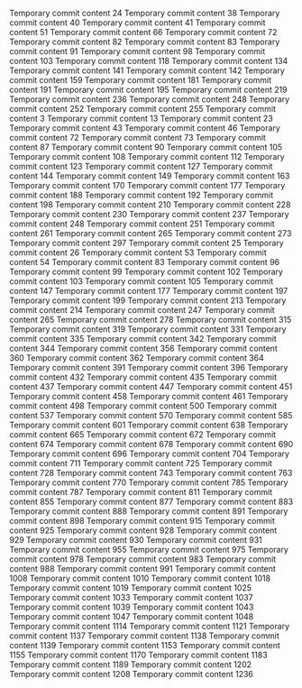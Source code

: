 Temporary commit content 24
Temporary commit content 38
Temporary commit content 40
Temporary commit content 41
Temporary commit content 51
Temporary commit content 66
Temporary commit content 72
Temporary commit content 82
Temporary commit content 83
Temporary commit content 91
Temporary commit content 98
Temporary commit content 103
Temporary commit content 118
Temporary commit content 134
Temporary commit content 141
Temporary commit content 142
Temporary commit content 159
Temporary commit content 181
Temporary commit content 191
Temporary commit content 195
Temporary commit content 219
Temporary commit content 236
Temporary commit content 248
Temporary commit content 252
Temporary commit content 255
Temporary commit content 3
Temporary commit content 13
Temporary commit content 23
Temporary commit content 43
Temporary commit content 46
Temporary commit content 72
Temporary commit content 73
Temporary commit content 87
Temporary commit content 90
Temporary commit content 105
Temporary commit content 108
Temporary commit content 112
Temporary commit content 123
Temporary commit content 127
Temporary commit content 144
Temporary commit content 149
Temporary commit content 163
Temporary commit content 170
Temporary commit content 177
Temporary commit content 188
Temporary commit content 192
Temporary commit content 198
Temporary commit content 210
Temporary commit content 228
Temporary commit content 230
Temporary commit content 237
Temporary commit content 248
Temporary commit content 251
Temporary commit content 261
Temporary commit content 265
Temporary commit content 273
Temporary commit content 297
Temporary commit content 25
Temporary commit content 26
Temporary commit content 53
Temporary commit content 54
Temporary commit content 83
Temporary commit content 96
Temporary commit content 99
Temporary commit content 102
Temporary commit content 103
Temporary commit content 105
Temporary commit content 147
Temporary commit content 177
Temporary commit content 197
Temporary commit content 199
Temporary commit content 213
Temporary commit content 214
Temporary commit content 247
Temporary commit content 265
Temporary commit content 278
Temporary commit content 315
Temporary commit content 319
Temporary commit content 331
Temporary commit content 335
Temporary commit content 342
Temporary commit content 344
Temporary commit content 356
Temporary commit content 360
Temporary commit content 362
Temporary commit content 364
Temporary commit content 391
Temporary commit content 396
Temporary commit content 432
Temporary commit content 435
Temporary commit content 437
Temporary commit content 447
Temporary commit content 451
Temporary commit content 458
Temporary commit content 461
Temporary commit content 498
Temporary commit content 500
Temporary commit content 537
Temporary commit content 570
Temporary commit content 585
Temporary commit content 601
Temporary commit content 638
Temporary commit content 665
Temporary commit content 672
Temporary commit content 674
Temporary commit content 678
Temporary commit content 690
Temporary commit content 696
Temporary commit content 704
Temporary commit content 711
Temporary commit content 725
Temporary commit content 728
Temporary commit content 743
Temporary commit content 763
Temporary commit content 770
Temporary commit content 785
Temporary commit content 787
Temporary commit content 811
Temporary commit content 855
Temporary commit content 877
Temporary commit content 883
Temporary commit content 888
Temporary commit content 891
Temporary commit content 898
Temporary commit content 915
Temporary commit content 925
Temporary commit content 928
Temporary commit content 929
Temporary commit content 930
Temporary commit content 931
Temporary commit content 955
Temporary commit content 975
Temporary commit content 978
Temporary commit content 983
Temporary commit content 988
Temporary commit content 991
Temporary commit content 1008
Temporary commit content 1010
Temporary commit content 1018
Temporary commit content 1019
Temporary commit content 1025
Temporary commit content 1033
Temporary commit content 1037
Temporary commit content 1039
Temporary commit content 1043
Temporary commit content 1047
Temporary commit content 1048
Temporary commit content 1114
Temporary commit content 1121
Temporary commit content 1137
Temporary commit content 1138
Temporary commit content 1139
Temporary commit content 1153
Temporary commit content 1155
Temporary commit content 1170
Temporary commit content 1183
Temporary commit content 1189
Temporary commit content 1202
Temporary commit content 1208
Temporary commit content 1236
